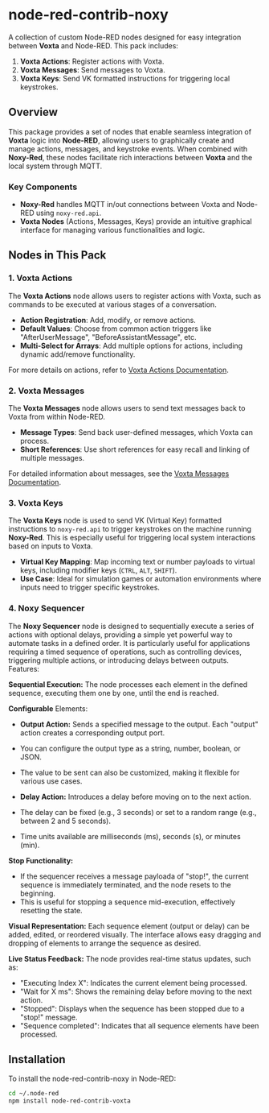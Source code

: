 # node-red-contrib-noxy

A collection of custom Node-RED nodes designed for easy integration between **Voxta** and Node-RED. This pack includes:

1. **Voxta Actions**: Register actions with Voxta.
2. **Voxta Messages**: Send messages to Voxta.
3. **Voxta Keys**: Send VK formatted instructions for triggering local keystrokes.

## Overview

This package provides a set of nodes that enable seamless integration of **Voxta** logic into **Node-RED**, allowing users to graphically create and manage actions, messages, and keystroke events. When combined with **Noxy-Red**, these nodes facilitate rich interactions between **Voxta** and the local system through MQTT.

### Key Components
- **Noxy-Red** handles MQTT in/out connections between Voxta and Node-RED using `noxy-red.api`.
- **Voxta Nodes** (Actions, Messages, Keys) provide an intuitive graphical interface for managing various functionalities and logic.

## Nodes in This Pack

### 1. Voxta Actions
The **Voxta Actions** node allows users to register actions with Voxta, such as commands to be executed at various stages of a conversation.

- **Action Registration**: Add, modify, or remove actions.
- **Default Values**: Choose from common action triggers like "AfterUserMessage", "BeforeAssistantMessage", etc.
- **Multi-Select for Arrays**: Add multiple options for actions, including dynamic add/remove functionality.
  
For more details on actions, refer to [Voxta Actions Documentation](https://doc.voxta.ai/docs/actions/).

### 2. Voxta Messages
The **Voxta Messages** node allows users to send text messages back to Voxta from within Node-RED.

- **Message Types**: Send back user-defined messages, which Voxta can process.
- **Short References**: Use short references for easy recall and linking of multiple messages.

For detailed information about messages, see the [Voxta Messages Documentation](https://doc.voxta.ai/docs/messages/).

### 3. Voxta Keys
The **Voxta Keys** node is used to send VK (Virtual Key) formatted instructions to `noxy-red.api` to trigger keystrokes on the machine running **Noxy-Red**. This is especially useful for triggering local system interactions based on inputs to Voxta.

- **Virtual Key Mapping**: Map incoming text or number payloads to virtual keys, including modifier keys (`CTRL`, `ALT`, `SHIFT`).
- **Use Case**: Ideal for simulation games or automation environments where inputs need to trigger specific keystrokes.

### 4. Noxy Sequencer

The **Noxy Sequencer** node is designed to sequentially execute a series of actions with optional delays, providing a simple yet powerful way to automate tasks in a defined order. It is particularly useful for applications requiring a timed sequence of operations, such as controlling devices, triggering multiple actions, or introducing delays between outputs.
Features:

**Sequential Execution:** The node processes each element in the defined sequence, executing them one by one, until the end is reached.

**Configurable** Elements:
- **Output Action:** Sends a specified message to the output. Each "output" action creates a corresponding output port.
- You can configure the output type as a string, number, boolean, or JSON.
- The value to be sent can also be customized, making it flexible for various use cases.

- **Delay Action:** Introduces a delay before moving on to the next action.
- The delay can be fixed (e.g., 3 seconds) or set to a random range (e.g., between 2 and 5 seconds).
- Time units available are milliseconds (ms), seconds (s), or minutes (min).

**Stop Functionality:**
- If the sequencer receives a message payloada of "stop!", the current sequence is immediately terminated, and the node resets to the beginning.
- This is useful for stopping a sequence mid-execution, effectively resetting the state.

**Visual Representation:** Each sequence element (output or delay) can be added, edited, or reordered visually. The interface allows easy dragging and dropping of elements to arrange the sequence as desired.

**Live Status Feedback:** The node provides real-time status updates, such as:
- "Executing Index X": Indicates the current element being processed.
- "Wait for X ms": Shows the remaining delay before moving to the next action.
- "Stopped": Displays when the sequence has been stopped due to a "stop!" message.
- "Sequence completed": Indicates that all sequence elements have been processed.

## Installation

To install the node-red-contrib-noxy in Node-RED:

```sh
cd ~/.node-red
npm install node-red-contrib-voxta
